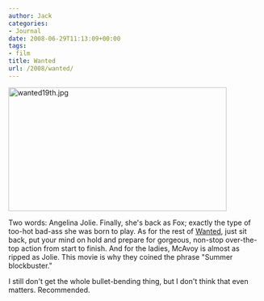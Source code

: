 ```yaml
---
author: Jack
categories:
- Journal
date: 2008-06-29T11:13:09+00:00
tags:
- film
title: Wanted
url: /2008/wanted/
---
```


<img src="http://baty.net/files/wanted19th.jpg" alt="wanted19th.jpg" border="0" width="432" height="245" />

Two words: Angelina Jolie. Finally, she's back as Fox; exactly the type of too-hot bad-ass she was born to play. As for the rest of [Wanted][1], just sit back, put your mind on hold and prepare for gorgeous, non-stop over-the-top action from start to finish. And for the ladies, McAvoy is almost as ripped as Jolie. This movie is why they coined the phrase "Summer blockbuster."

I still don't get the whole bullet-bending thing, but I don't think that even matters. Recommended.

 [1]: http://www.rottentomatoes.com/m/wanted/
